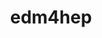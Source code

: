 ---
title: "edm4hep"
layout: cache
categories: [package, develop]
meta: {"versions": ["0.99.1"], "compilers": ["gcc@=11.4.0"], "oss": ["ubuntu22.04"], "platforms": ["linux"], "targets": ["x86_64_v3"], "stacks": ["hep", "root"], "num_specs": 6, "num_specs_by_stack": {"hep": 6, "root": 6}}
spec_details: [{"hash": "kexx2wxjypz6fvmoorx43w3panh6g2nc", "compiler": "gcc@=11.4.0", "versions": ["0.99.1"], "os": "ubuntu22.04", "platform": "linux", "target": "x86_64_v3", "variants": ["build_system=cmake", "build_type=Release", "cxxstd=20", "generator=make", "~ipo"], "stacks": ["hep", "root"], "size": "-", "tarball": "https://binaries.spack.io/develop/build_cache/linux-ubuntu22.04-x86_64_v3/gcc-11.4.0/edm4hep-0.99.1/linux-ubuntu22.04-x86_64_v3-gcc-11.4.0-edm4hep-0.99.1-kexx2wxjypz6fvmoorx43w3panh6g2nc.spack"}, {"hash": "6kxdie2c7ri37cbykkeowfbor5u5oxkl", "compiler": "gcc@=11.4.0", "versions": ["0.99.1"], "os": "ubuntu22.04", "platform": "linux", "target": "x86_64_v3", "variants": ["build_system=cmake", "build_type=Release", "cxxstd=20", "generator=make", "~ipo"], "stacks": ["hep", "root"], "size": "-", "tarball": "https://binaries.spack.io/develop/build_cache/linux-ubuntu22.04-x86_64_v3/gcc-11.4.0/edm4hep-0.99.1/linux-ubuntu22.04-x86_64_v3-gcc-11.4.0-edm4hep-0.99.1-6kxdie2c7ri37cbykkeowfbor5u5oxkl.spack"}, {"hash": "r4h4mzi434wwtgii4e6zwmnc3etbae5p", "compiler": "gcc@=11.4.0", "versions": ["0.99.1"], "os": "ubuntu22.04", "platform": "linux", "target": "x86_64_v3", "variants": ["build_system=cmake", "build_type=Release", "cxxstd=20", "generator=make", "~ipo"], "stacks": ["hep", "root"], "size": "-", "tarball": "https://binaries.spack.io/develop/build_cache/linux-ubuntu22.04-x86_64_v3/gcc-11.4.0/edm4hep-0.99.1/linux-ubuntu22.04-x86_64_v3-gcc-11.4.0-edm4hep-0.99.1-r4h4mzi434wwtgii4e6zwmnc3etbae5p.spack"}, {"hash": "ybc3dfzqlss46ftrmrmhfduhgbmrczjd", "compiler": "gcc@=11.4.0", "versions": ["0.99.1"], "os": "ubuntu22.04", "platform": "linux", "target": "x86_64_v3", "variants": ["build_system=cmake", "build_type=Release", "cxxstd=20", "generator=make", "~ipo"], "stacks": ["hep", "root"], "size": "-", "tarball": "https://binaries.spack.io/develop/build_cache/linux-ubuntu22.04-x86_64_v3/gcc-11.4.0/edm4hep-0.99.1/linux-ubuntu22.04-x86_64_v3-gcc-11.4.0-edm4hep-0.99.1-ybc3dfzqlss46ftrmrmhfduhgbmrczjd.spack"}, {"hash": "x6wyxznjwjbic3nz6bat7l7ojbqtqiqg", "compiler": "gcc@=11.4.0", "versions": ["0.99.1"], "os": "ubuntu22.04", "platform": "linux", "target": "x86_64_v3", "variants": ["build_system=cmake", "build_type=Release", "cxxstd=20", "generator=make", "~ipo"], "stacks": ["hep", "root"], "size": "-", "tarball": "https://binaries.spack.io/develop/build_cache/linux-ubuntu22.04-x86_64_v3/gcc-11.4.0/edm4hep-0.99.1/linux-ubuntu22.04-x86_64_v3-gcc-11.4.0-edm4hep-0.99.1-x6wyxznjwjbic3nz6bat7l7ojbqtqiqg.spack"}, {"hash": "ab23ibpcsjuvytao5j6vwufmq4rggcke", "compiler": "gcc@=11.4.0", "versions": ["0.99.1"], "os": "ubuntu22.04", "platform": "linux", "target": "x86_64_v3", "variants": ["build_system=cmake", "build_type=Release", "cxxstd=20", "generator=make", "~ipo"], "stacks": ["hep", "root"], "size": "-", "tarball": "https://binaries.spack.io/develop/build_cache/linux-ubuntu22.04-x86_64_v3/gcc-11.4.0/edm4hep-0.99.1/linux-ubuntu22.04-x86_64_v3-gcc-11.4.0-edm4hep-0.99.1-ab23ibpcsjuvytao5j6vwufmq4rggcke.spack"}]
---